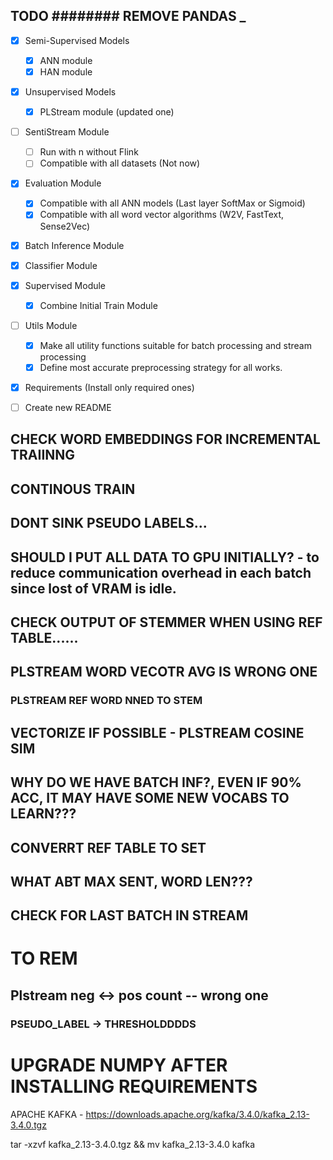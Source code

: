 ## TODO ######## REMOVE PANDAS _

- [x] Semi-Supervised Models
    - [x] ANN module
    - [x] HAN module
- [x] Unsupervised Models
    - [x] PLStream module (updated one)
- [ ] SentiStream Module
    - [ ] Run with n without Flink
    - [ ] Compatible with all datasets (Not now)
- [x] Evaluation Module
    - [x] Compatible with all ANN models (Last layer SoftMax or Sigmoid)
    - [x] Compatible with all word vector algorithms (W2V, FastText, Sense2Vec)
- [x] Batch Inference Module
- [x] Classifier Module
- [x] Supervised Module
    - [x] Combine Initial Train Module
- [ ] Utils Module
    - [x] Make all utility functions suitable for batch processing and stream processing
    - [x] Define most accurate preprocessing strategy for all works.
- [x] Requirements (Install only required ones)
- [ ] Create new README



## CHECK WORD EMBEDDINGS FOR INCREMENTAL TRAIINNG
## CONTINOUS TRAIN
## DONT SINK PSEUDO LABELS...
## SHOULD I PUT ALL DATA TO GPU INITIALLY? - to reduce communication overhead in each batch since lost of VRAM is idle.
## CHECK OUTPUT OF STEMMER WHEN USING REF TABLE......
## PLSTREAM WORD VECOTR AVG IS WRONG ONE

### PLSTREAM REF WORD NNED TO STEM

## VECTORIZE IF POSSIBLE - PLSTREAM COSINE SIM

## WHY DO WE HAVE BATCH INF?, EVEN IF 90% ACC, IT MAY HAVE SOME NEW VOCABS TO LEARN???
## CONVERRT REF TABLE TO SET 

## WHAT ABT MAX SENT, WORD LEN???

## CHECK FOR LAST BATCH IN STREAM

# TO REM

## Plstream neg <-> pos count -- wrong one


### PSEUDO_LABEL -> THRESHOLDDDDS


# UPGRADE NUMPY AFTER INSTALLING REQUIREMENTS



APACHE KAFKA - https://downloads.apache.org/kafka/3.4.0/kafka_2.13-3.4.0.tgz

tar -xzvf kafka_2.13-3.4.0.tgz && mv kafka_2.13-3.4.0 kafka